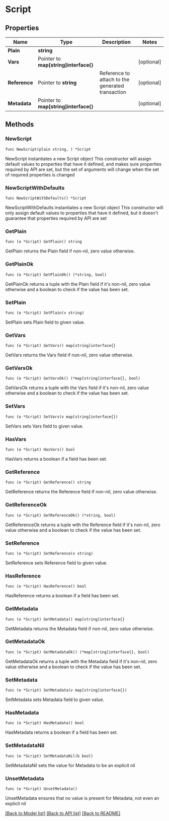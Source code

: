 # Script

## Properties

Name | Type | Description | Notes
------------ | ------------- | ------------- | -------------
**Plain** | **string** |  |
**Vars** | Pointer to **map[string]interface{}** |  | [optional]
**Reference** | Pointer to **string** | Reference to attach to the generated transaction | [optional]
**Metadata** | Pointer to **map[string]interface{}** |  | [optional]

## Methods

### NewScript

`func NewScript(plain string, ) *Script`

NewScript instantiates a new Script object
This constructor will assign default values to properties that have it defined,
and makes sure properties required by API are set, but the set of arguments
will change when the set of required properties is changed

### NewScriptWithDefaults

`func NewScriptWithDefaults() *Script`

NewScriptWithDefaults instantiates a new Script object
This constructor will only assign default values to properties that have it defined,
but it doesn't guarantee that properties required by API are set

### GetPlain

`func (o *Script) GetPlain() string`

GetPlain returns the Plain field if non-nil, zero value otherwise.

### GetPlainOk

`func (o *Script) GetPlainOk() (*string, bool)`

GetPlainOk returns a tuple with the Plain field if it's non-nil, zero value otherwise
and a boolean to check if the value has been set.

### SetPlain

`func (o *Script) SetPlain(v string)`

SetPlain sets Plain field to given value.


### GetVars

`func (o *Script) GetVars() map[string]interface{}`

GetVars returns the Vars field if non-nil, zero value otherwise.

### GetVarsOk

`func (o *Script) GetVarsOk() (*map[string]interface{}, bool)`

GetVarsOk returns a tuple with the Vars field if it's non-nil, zero value otherwise
and a boolean to check if the value has been set.

### SetVars

`func (o *Script) SetVars(v map[string]interface{})`

SetVars sets Vars field to given value.

### HasVars

`func (o *Script) HasVars() bool`

HasVars returns a boolean if a field has been set.

### GetReference

`func (o *Script) GetReference() string`

GetReference returns the Reference field if non-nil, zero value otherwise.

### GetReferenceOk

`func (o *Script) GetReferenceOk() (*string, bool)`

GetReferenceOk returns a tuple with the Reference field if it's non-nil, zero value otherwise
and a boolean to check if the value has been set.

### SetReference

`func (o *Script) SetReference(v string)`

SetReference sets Reference field to given value.

### HasReference

`func (o *Script) HasReference() bool`

HasReference returns a boolean if a field has been set.

### GetMetadata

`func (o *Script) GetMetadata() map[string]interface{}`

GetMetadata returns the Metadata field if non-nil, zero value otherwise.

### GetMetadataOk

`func (o *Script) GetMetadataOk() (*map[string]interface{}, bool)`

GetMetadataOk returns a tuple with the Metadata field if it's non-nil, zero value otherwise
and a boolean to check if the value has been set.

### SetMetadata

`func (o *Script) SetMetadata(v map[string]interface{})`

SetMetadata sets Metadata field to given value.

### HasMetadata

`func (o *Script) HasMetadata() bool`

HasMetadata returns a boolean if a field has been set.

### SetMetadataNil

`func (o *Script) SetMetadataNil(b bool)`

 SetMetadataNil sets the value for Metadata to be an explicit nil

### UnsetMetadata
`func (o *Script) UnsetMetadata()`

UnsetMetadata ensures that no value is present for Metadata, not even an explicit nil

[[Back to Model list]](../README.md#documentation-for-models) [[Back to API list]](../README.md#documentation-for-api-endpoints) [[Back to README]](../README.md)
